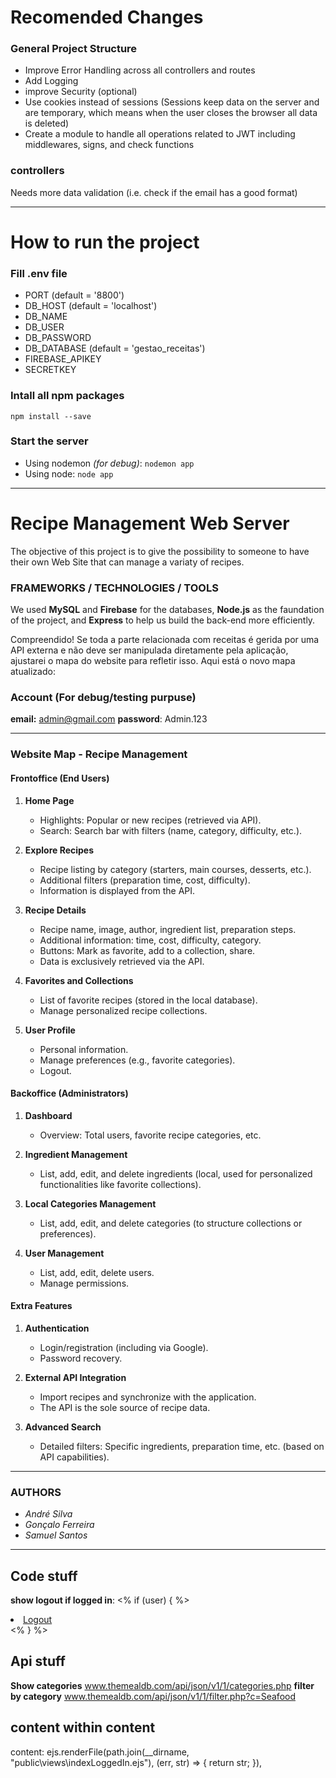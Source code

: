 # Recomended Changes
### General Project Structure
- Improve Error Handling across all controllers and routes
- Add Logging
- improve Security (optional)
- Use cookies instead of sessions (Sessions keep data on the server and are temporary, which means when the user closes the browser all data is deleted)
- Create a module to handle all operations related to JWT including middlewares, signs, and check functions

### controllers
Needs more data validation (i.e. check if the email has a good format)

---

# How to run the project

### Fill .env file
- PORT (default = '8800')
- DB_HOST (default = 'localhost')
- DB_NAME
- DB_USER
- DB_PASSWORD
- DB_DATABASE (default = 'gestao_receitas')
- FIREBASE_APIKEY
- SECRETKEY

### Intall all npm packages
`npm install --save`

### Start the server
- Using nodemon *(for debug)*:
`nodemon app`
- Using node:
`node app`

---

# Recipe Management Web Server
The objective of this project is to give the possibility to someone to have their own Web Site that can manage a variaty of recipes.

### FRAMEWORKS / TECHNOLOGIES / TOOLS
We used **MySQL** and **Firebase** for the databases, **Node.js** as the faundation of the project, and **Express** to help us build the back-end more efficiently.

Compreendido! Se toda a parte relacionada com receitas é gerida por uma API externa e não deve ser manipulada diretamente pela aplicação, ajustarei o mapa do website para refletir isso. Aqui está o novo mapa atualizado:

### Account (For debug/testing purpuse)
 **email:** admin@gmail.com
 **password**: Admin.123

---

### **Website Map - Recipe Management**

#### **Frontoffice (End Users)**
1. **Home Page**
   - Highlights: Popular or new recipes (retrieved via API).
   - Search: Search bar with filters (name, category, difficulty, etc.).

2. **Explore Recipes**
   - Recipe listing by category (starters, main courses, desserts, etc.).
   - Additional filters (preparation time, cost, difficulty).
   - Information is displayed from the API.

3. **Recipe Details**
   - Recipe name, image, author, ingredient list, preparation steps.
   - Additional information: time, cost, difficulty, category.
   - Buttons: Mark as favorite, add to a collection, share.
   - Data is exclusively retrieved via the API.

4. **Favorites and Collections**
   - List of favorite recipes (stored in the local database).
   - Manage personalized recipe collections.

5. **User Profile**
   - Personal information.
   - Manage preferences (e.g., favorite categories).
   - Logout.

#### **Backoffice (Administrators)**
1. **Dashboard**
   - Overview: Total users, favorite recipe categories, etc.

2. **Ingredient Management**
   - List, add, edit, and delete ingredients (local, used for personalized functionalities like favorite collections).

3. **Local Categories Management**
   - List, add, edit, and delete categories (to structure collections or preferences).

4. **User Management**
   - List, add, edit, delete users.
   - Manage permissions.

#### **Extra Features**
1. **Authentication**
   - Login/registration (including via Google).
   - Password recovery.

2. **External API Integration**
   - Import recipes and synchronize with the application.
   - The API is the sole source of recipe data.

3. **Advanced Search**
   - Detailed filters: Specific ingredients, preparation time, etc. (based on API capabilities).

---

### AUTHORS
- *André Silva*
- *Gonçalo Ferreira*
- *Samuel Santos*

---

## Code stuff

**show logout if logged in**:
<% if (user) { %>
<li><a href="/logout">Logout</a></li>
<% } %>   

## Api stuff
**Show categories**
www.themealdb.com/api/json/v1/1/categories.php
**filter by category**
www.themealdb.com/api/json/v1/1/filter.php?c=Seafood

## content within content

content: ejs.renderFile(path.join(__dirname, "public\views\indexLoggedIn.ejs"), (err, str) => {
                    return str;
                }),